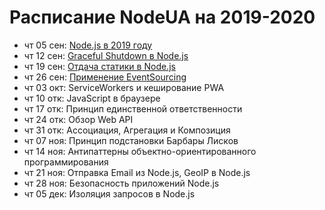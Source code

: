 # Расписание NodeUA на 2019-2020

- чт 05 сен: [Node.js в 2019 году](https://youtu.be/CUU49jjHloM)
- чт 12 сен: [Graceful Shutdown в Node.js](https://youtu.be/ZstnowFeCe0)
- чт 19 сен: [Отдача статики в Node.js](https://youtu.be/n_AdKIzbpBc)
- чт 26 сен: [Применение EventSourcing](https://youtu.be/kFNtKiK2SPs)
- чт 03 окт: ServiceWorkers и кеширование PWA
- чт 10 отк: JavaScript в браузере
- чт 17 отк: Принцип единственной ответственности
- чт 24 отк: Обзор Web API
- чт 31 отк: Ассоциация, Агрегация и Композиция
- чт 07 ноя: Принцип подстановки Барбары Лисков
- чт 14 ноя: Антипаттерны объектно-ориентированного программирования
- чт 21 ноя: Отправка Email из Node.js, GeoIP в Node.js
- чт 28 ноя: Безопасность приложений Node.js
- чт 05 дек: Изоляция запросов в Node.js
